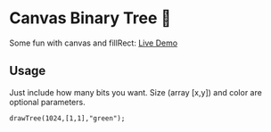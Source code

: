 # Canvas Binary Tree 🎄
Some fun with canvas and fillRect:
[Live Demo](https://codepen.io/rouzbehHz/pen/EJKZzM)


## Usage

Just include how many bits you want. Size (array [x,y]) and color are optional parameters.

```
drawTree(1024,[1,1],"green");
```
